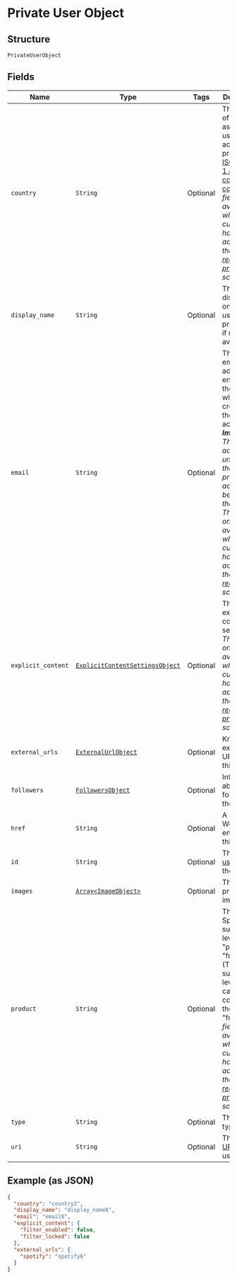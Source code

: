 
# Private User Object

## Structure

`PrivateUserObject`

## Fields

| Name | Type | Tags | Description |
|  --- | --- | --- | --- |
| `country` | `String` | Optional | The country of the user, as set in the user's account profile. An [ISO 3166-1 alpha-2 country code](http://en.wikipedia.org/wiki/ISO_3166-1_alpha-2). _This field is only available when the current user has granted access to the [user-read-private](/documentation/web-api/concepts/scopes/#list-of-scopes) scope._ |
| `display_name` | `String` | Optional | The name displayed on the user's profile. `null` if not available. |
| `email` | `String` | Optional | The user's email address, as entered by the user when creating their account. _**Important!** This email address is unverified; there is no proof that it actually belongs to the user._ _This field is only available when the current user has granted access to the [user-read-email](/documentation/web-api/concepts/scopes/#list-of-scopes) scope._ |
| `explicit_content` | [`ExplicitContentSettingsObject`](../../doc/models/explicit-content-settings-object.md) | Optional | The user's explicit content settings. _This field is only available when the current user has granted access to the [user-read-private](/documentation/web-api/concepts/scopes/#list-of-scopes) scope._ |
| `external_urls` | [`ExternalUrlObject`](../../doc/models/external-url-object.md) | Optional | Known external URLs for this user. |
| `followers` | [`FollowersObject`](../../doc/models/followers-object.md) | Optional | Information about the followers of the user. |
| `href` | `String` | Optional | A link to the Web API endpoint for this user. |
| `id` | `String` | Optional | The [Spotify user ID](/documentation/web-api/concepts/spotify-uris-ids) for the user. |
| `images` | [`Array<ImageObject>`](../../doc/models/image-object.md) | Optional | The user's profile image. |
| `product` | `String` | Optional | The user's Spotify subscription level: "premium", "free", etc. (The subscription level "open" can be considered the same as "free".) _This field is only available when the current user has granted access to the [user-read-private](/documentation/web-api/concepts/scopes/#list-of-scopes) scope._ |
| `type` | `String` | Optional | The object type: "user" |
| `uri` | `String` | Optional | The [Spotify URI](/documentation/web-api/concepts/spotify-uris-ids) for the user. |

## Example (as JSON)

```json
{
  "country": "country2",
  "display_name": "display_name8",
  "email": "email8",
  "explicit_content": {
    "filter_enabled": false,
    "filter_locked": false
  },
  "external_urls": {
    "spotify": "spotify6"
  }
}
```

